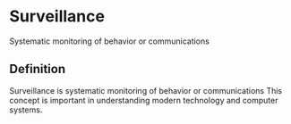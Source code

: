 # Surveillance

Systematic monitoring of behavior or communications

## Definition
Surveillance is systematic monitoring of behavior or communications This concept is important in understanding modern technology and computer systems.
